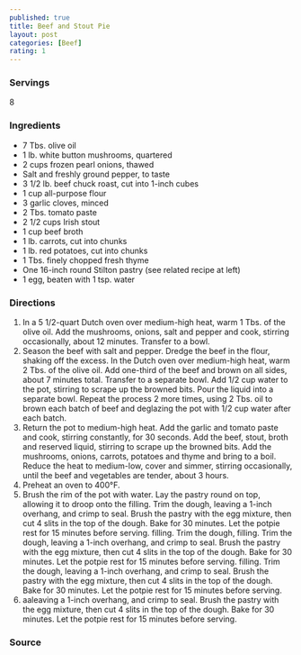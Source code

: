 ```yaml
---
published: true
title: Beef and Stout Pie
layout: post
categories: [Beef]
rating: 1
---
```

### Servings
8

### Ingredients
- 7 Tbs. olive oil
- 1 lb. white button mushrooms, quartered
- 2 cups frozen pearl onions, thawed
- Salt and freshly ground pepper, to taste
- 3 1/2 lb. beef chuck roast, cut into 1-inch cubes
- 1 cup all-purpose flour
- 3 garlic cloves, minced
- 2 Tbs. tomato paste
- 2 1/2 cups Irish stout
- 1 cup beef broth
- 1 lb. carrots, cut into chunks
- 1 lb. red potatoes, cut into chunks
- 1 Tbs. finely chopped fresh thyme
- One 16-inch round Stilton pastry (see related recipe at left)
- 1 egg, beaten with 1 tsp. water

### Directions
1. In a 5 1/2-quart Dutch oven over medium-high heat, warm 1 Tbs. of the olive oil. Add the mushrooms, onions, salt and pepper and cook, stirring occasionally, about 12 minutes. Transfer to a bowl.
2. Season the beef with salt and pepper. Dredge the beef in the flour, shaking off the excess. In the Dutch oven over medium-high heat, warm 2 Tbs. of the olive oil. Add one-third of the beef and brown on all sides, about 7 minutes total. Transfer to a separate bowl. Add 1/2 cup water to the pot, stirring to scrape up the browned bits. Pour the liquid into a separate bowl. Repeat the process 2 more times, using 2 Tbs. oil to brown each batch of beef and deglazing the pot with 1/2 cup water after each batch.
3. Return the pot to medium-high heat. Add the garlic and tomato paste and cook, stirring constantly, for 30 seconds. Add the beef, stout, broth and reserved liquid, stirring to scrape up the browned bits. Add the mushrooms, onions, carrots, potatoes and thyme and bring to a boil. Reduce the heat to medium-low, cover and simmer, stirring occasionally, until the beef and vegetables are tender, about 3 hours.
4. Preheat an oven to 400°F.
5. Brush the rim of the pot with water. Lay the pastry round on top, allowing it to droop onto the filling. Trim the dough, leaving a 1-inch overhang, and crimp to seal. Brush the pastry with the egg mixture, then cut 4 slits in the top of the dough. Bake for 30 minutes. Let the potpie rest for 15 minutes before serving. filling. Trim the dough,  filling. Trim the dough, leaving a 1-inch overhang, and crimp to seal. Brush the pastry with the egg mixture, then cut 4 slits in the top of the dough. Bake for 30 minutes. Let the potpie rest for 15 minutes before serving. filling. Trim the dough, leaving a 1-inch overhang, and crimp to seal. Brush the pastry with the egg mixture, then cut 4 slits in the top of the dough. Bake for 30 minutes. Let the potpie rest for 15 minutes before serving.
6. aaleaving a 1-inch overhang, and crimp to seal. Brush the pastry with the egg mixture, then cut 4 slits in the top of the dough. Bake for 30 minutes. Let the potpie rest for 15 minutes before serving.

### Source

